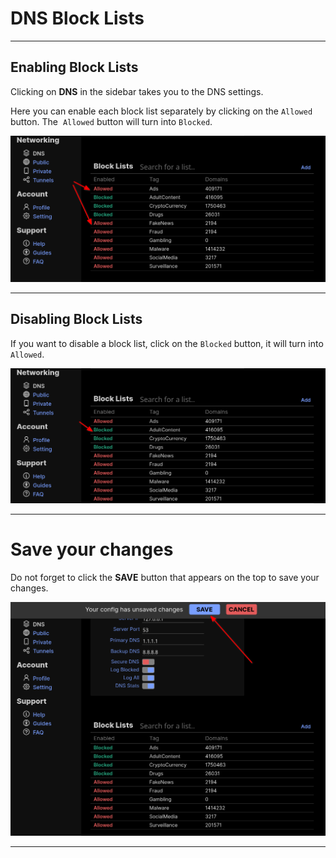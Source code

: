 # DNS Block Lists

---

## Enabling Block Lists

Clicking on **DNS** in the sidebar takes you to the DNS settings.  

Here you can enable each block list separately by clicking on the `Allowed` button. The 
`Allowed` button will turn into `Blocked`. 

![enable block lists](https://raw.githubusercontent.com/tunnels-is/media/master/v3/guides/dns/dns-blocklist-1.png)

---

## Disabling Block Lists

If you want to disable a block list, click on the `Blocked` button, it will turn into `Allowed`.

![disable block lists](https://raw.githubusercontent.com/tunnels-is/media/master/v3/guides/dns/dns-blocklist-2.png)

---

# Save your changes

Do not forget to click the **SAVE** button that appears on the top to save your changes.

![Don't forget to save](https://raw.githubusercontent.com/tunnels-is/media/master/v3/guides/dns/dns-blocklist-3.png)

---
